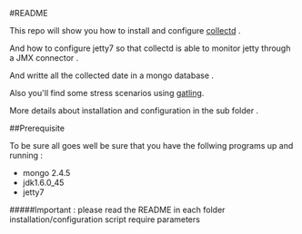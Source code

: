 #README

This repo will show you how to install and configure [collectd](http://collectd.org/) . 

And how to configure jetty7 so that collectd is able to monitor
jetty through a JMX connector . 

And writte all the collected date in a mongo database .

Also you'll find some stress scenarios using [gatling](https://github.com/robinmonjo/sensapp_gatling_scenarios).

More details about installation and configuration in the sub folder .

##Prerequisite

To be sure all goes well be sure that you have the follwing programs up and running :
  * mongo 2.4.5
  * jdk1.6.0_45
  * jetty7


#####Important : please read the README in each folder installation/configuration script require parameters




